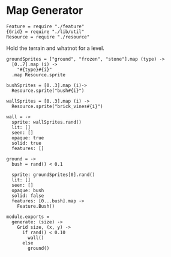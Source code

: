 Map Generator
=============

    Feature = require "./feature"
    {Grid} = require "./lib/util"
    Resource = require "./resource"

Hold the terrain and whatnot for a level.

    groundSprites = ["ground", "frozen", "stone"].map (type) ->
      [0..7].map (i) ->
        "#{type}#{i}"
      .map Resource.sprite

    bushSprites = [0..3].map (i)->
      Resource.sprite("bush#{i}")

    wallSprites = [0..3].map (i) ->
      Resource.sprite("brick_vines#{i}")

    wall = ->
      sprite: wallSprites.rand()
      lit: []
      seen: []
      opaque: true
      solid: true
      features: []

    ground = ->
      bush = rand() < 0.1

      sprite: groundSprites[0].rand()
      lit: []
      seen: []
      opaque: bush
      solid: false
      features: [0...bush].map ->
        Feature.Bush()

    module.exports =
      generate: (size) ->
        Grid size, (x, y) ->
          if rand() < 0.10
            wall()
          else
            ground()
